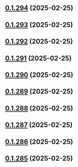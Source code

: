 ## [0.1.294](https://github.com/binary-braids/terraform-oracle/compare/v0.1.293...v0.1.294) (2025-02-25)



## [0.1.293](https://github.com/binary-braids/terraform-oracle/compare/v0.1.292...v0.1.293) (2025-02-25)



## [0.1.292](https://github.com/binary-braids/terraform-oracle/compare/v0.1.291...v0.1.292) (2025-02-25)



## [0.1.291](https://github.com/binary-braids/terraform-oracle/compare/v0.1.290...v0.1.291) (2025-02-25)



## [0.1.290](https://github.com/binary-braids/terraform-oracle/compare/v0.1.289...v0.1.290) (2025-02-25)



## [0.1.289](https://github.com/binary-braids/terraform-oracle/compare/v0.1.288...v0.1.289) (2025-02-25)



## [0.1.288](https://github.com/binary-braids/terraform-oracle/compare/v0.1.287...v0.1.288) (2025-02-25)



## [0.1.287](https://github.com/binary-braids/terraform-oracle/compare/v0.1.286...v0.1.287) (2025-02-25)



## [0.1.286](https://github.com/binary-braids/terraform-oracle/compare/v0.1.285...v0.1.286) (2025-02-25)



## [0.1.285](https://github.com/binary-braids/terraform-oracle/compare/v0.1.284...v0.1.285) (2025-02-25)



